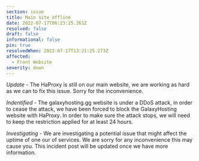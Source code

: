 ```yaml
---
section: issue
title: Main site offline
date: 2022-07-17T06:23:25.261Z
resolved: false
draft: false
informational: false
pin: true
resolvedWhen: 2022-07-17T13:21:25.273Z
affected:
  - Front Website
severity: down
---
```

*Update -* The HaProxy is still on our main website, we are working as hard as we can to fix this issue. Sorry for the inconvenience.

*Indentified -* The galaxyhosting.gg website is under a DDoS attack, in order to cease the attack, we have been forced to block the GalaxyHosting website with HaProxy. In order to make sure the attack stops, we will need to keep the restriction applied for at least 24 hours.

*Investigating* - We are investigating a potential issue that might affect the uptime of one our of services. We are sorry for any inconvenience this may cause you. This incident post will be updated once we have more information.
